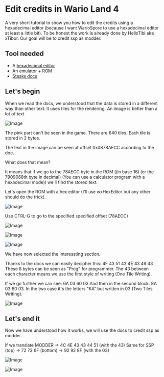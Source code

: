 # Edit credits in Wario Land 4

A very short tutorial to show you how to edit the credits using a hexadecimal editor (because I want WarioSpore to use a hexadecimal editor at least a little bit).
To be honest the work is already done by HelloTibi aka xTibor.
Our goal will be to credit ssp as modder.

## Tool needed

- A [hexadecimal editor][hexadecimal-editor-wx]
- An emulator + ROM
- [Steaks docs][texts.md]

## Let's begin

When we read the docs, we understood that the data is stored in a different way than other text.
It uses tiles for the rendering.
An image is better than a lot of text

![Image](tutorials/images/gba-hacking/CreditGrid.png)

The pink part can't be seen in the game.
There are 640 tiles. Each tile is stored in 2 bytes.

The text in the image can be seen at offset 0x0878AECC according to the doc.

What does that mean?

It means that if we go to the 78AECC byte in the ROM ((in base 16) (or the 7909068th byte in decimal)
(You can use a calculator program with a hexadecimal mode)) we'll find the stored text.

Let's open the ROM with a hex editor (I'll use wxHexEditor but any other should do the trick).

![Image](tutorials/images/gba-hacking/wxHexEditor-wl4-credit.png)

Use CTRL-G to go to the specified specified offset (78AECC)

![Image](tutorials/images/gba-hacking/wxHexEditor-wl4-credit-2.png)

![Image](tutorials/images/gba-hacking/wxHexEditor-wl4-credit-3.png)

![Image](tutorials/images/gba-hacking/wxHexEditor-wl4-credit-4.png)

We have now selected the interessting section.

Thanks to the docs we can easily decipher this: 4F 43 51 43 4E 43 46 43
These 8 bytes can be seen as "Prog" for programmer. The 43 between each character means we use the first style of writing (One Tile Writing).

If we go further we can see: 6A 03 60 03
And then in the second block:  8A 03 80 03.
In the two case it's the letters "KA" but written in 03 (Two Tiles Writing).

![Image](tutorials/images/gba-hacking/wxHexEditor-wl4-credit-5.png)

## Let's end it

Now we have understood how it works, we will use the docs to credit ssp as modder.

If we translate MODDER ->  4C 4E 43 43 44 51 (with the 43)
Same for SSP (top) -> 72 72 6F (bottom) -> 92 92 8F (with the 03)

![Image](tutorials/images/gba-hacking/wxHexEditor-wl4-credit-6.png)

![Image](tutorials/images/gba-hacking/CreditSSP.png)

[texts.md]: https://github.com/wario-land/Toge-Docs/blob/master/Steaks/texts.md
[hexadecimal-editor-wx]: https://sourceforge.net/projects/wxhexeditor/files/wxHexEditor/v0.24%20Beta/